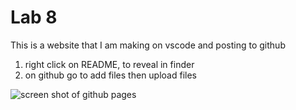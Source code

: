 # Lab 8

This is a website that I am making on vscode and posting to github

1. right click on README, to reveal in finder
2. on github go to add files then upload files

![screen shot of github pages](README-images/vscodescreenshot.png)
